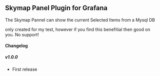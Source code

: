 ## Skymap Panel Plugin for Grafana

The Skymap Pannel can show the current Selected Items from a Mysql DB

only created for my test, however if you find this benefitial then good on you. No support!

#### Changelog

##### v1.0.0

- First release
